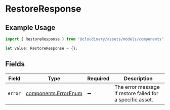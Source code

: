 # RestoreResponse

## Example Usage

```typescript
import { RestoreResponse } from "@cloudinary/assets/models/components";

let value: RestoreResponse = {};
```

## Fields

| Field                                                        | Type                                                         | Required                                                     | Description                                                  |
| ------------------------------------------------------------ | ------------------------------------------------------------ | ------------------------------------------------------------ | ------------------------------------------------------------ |
| `error`                                                      | [components.ErrorEnum](../../models/components/errorenum.md) | :heavy_minus_sign:                                           | The error message if restore failed for a specific asset.    |